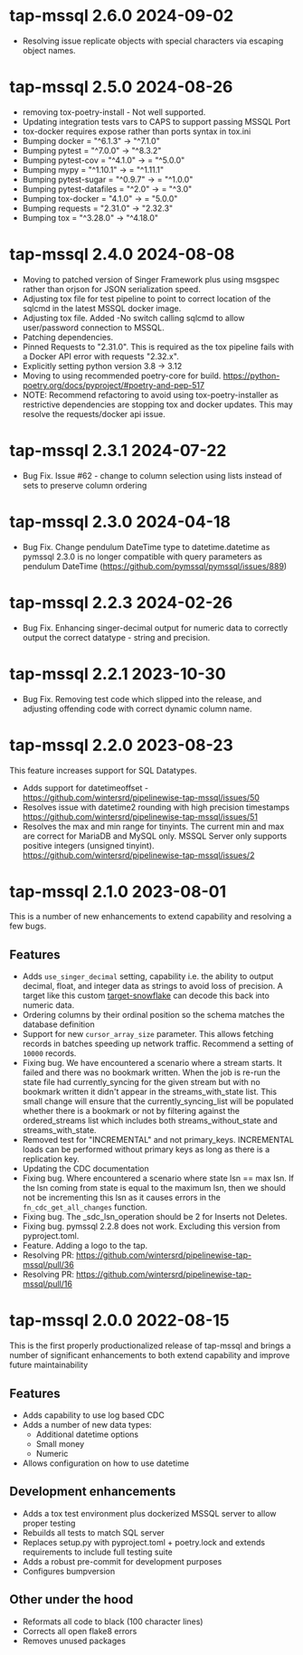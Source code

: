 # tap-mssql 2.6.0 2024-09-02
* Resolving issue replicate objects with special characters via escaping object names.

# tap-mssql 2.5.0 2024-08-26

* removing tox-poetry-install - Not well supported.
* Updating integration tests vars to CAPS to support passing MSSQL Port
* tox-docker requires expose rather than ports syntax in tox.ini
* Bumping docker = "^6.1.3" -> "^7.1.0"
* Bumping pytest = "^7.0.0" -> "^8.3.2"
* Bumping pytest-cov = "^4.1.0" -> = "^5.0.0"
* Bumping mypy = "^1.10.1" -> = "^1.11.1"
* Bumping pytest-sugar = "^0.9.7" -> = "^1.0.0"
* Bumping pytest-datafiles = "^2.0" ->  = "^3.0"
* Bumping tox-docker = "4.1.0" ->  = "5.0.0"
* Bumping requests = "2.31.0" -> "2.32.3"
* Bumping tox = "^3.28.0" -> "^4.18.0"

# tap-mssql 2.4.0 2024-08-08

* Moving to patched version of Singer Framework plus using msgspec rather than orjson for JSON serialization speed.
* Adjusting tox file for test pipeline to point to correct location of the sqlcmd in the latest MSSQL docker image.
* Adjusting tox file. Added -No switch calling sqlcmd to allow user/password connection to MSSQL.
* Patching dependencies.
* Pinned Requests to "2.31.0". This is required as the tox pipeline fails with a Docker API error with requests "2.32.x".
* Explicitly setting python version 3.8 -> 3.12
* Moving to using recommended poetry-core for build. https://python-poetry.org/docs/pyproject/#poetry-and-pep-517
* NOTE: Recommend refactoring to avoid using tox-poetry-installer as restrictive dependencies are stopping tox and docker updates. This may resolve the requests/docker api issue.

# tap-mssql 2.3.1 2024-07-22

* Bug Fix. Issue #62 - change to column selection using lists instead of sets to preserve column ordering

# tap-mssql 2.3.0 2024-04-18

* Bug Fix. Change pendulum DateTime type to datetime.datetime as pymssql 2.3.0 is no longer compatible with query parameters as pendulum DateTime (https://github.com/pymssql/pymssql/issues/889)

# tap-mssql 2.2.3 2024-02-26

* Bug Fix. Enhancing singer-decimal output for numeric data to correctly output the correct datatype - string and precision.

# tap-mssql 2.2.1 2023-10-30

* Bug Fix. Removing test code which slipped into the release, and adjusting offending code with correct dynamic column name.

# tap-mssql 2.2.0 2023-08-23

This feature increases support for SQL Datatypes.

* Adds support for datetimeoffset - https://github.com/wintersrd/pipelinewise-tap-mssql/issues/50
* Resolves issue with datetime2 rounding with high precision timestamps https://github.com/wintersrd/pipelinewise-tap-mssql/issues/51
* Resolves the max and min range for tinyints. The current min and max are correct for MariaDB and MySQL only. MSSQL Server only supports
positive integers (unsigned tinyint). https://github.com/wintersrd/pipelinewise-tap-mssql/issues/2

# tap-mssql 2.1.0 2023-08-01

This is a number of new enhancements to extend capability and resolving a few bugs.

## Features
* Adds `use_singer_decimal` setting, capability i.e. the ability to output decimal, float, and integer data as strings to avoid loss of precision. A target like this custom [target-snowflake](https://github.com/mjsqu/pipelinewise-target-snowflake) can decode this back into numeric data.
* Ordering columns by their ordinal position so the schema matches the database definition
* Support for new `cursor_array_size` parameter. This allows fetching records in batches
speeding up network traffic. Recommend a setting of `10000` records.
* Fixing bug. We have encountered a scenario where a stream starts. It failed and there
 was no bookmark written.
When the job is re-run the state file had currently_syncing for the given stream but with
no bookmark written it didn't appear in the streams_with_state list. This small change will
ensure that the currently_syncing_list will be populated whether there is a bookmark or not
by filtering against the ordered_streams list which includes both streams_without_state and
streams_with_state.
* Removed test for "INCREMENTAL" and not primary_keys.
INCREMENTAL loads can be performed without primary keys as long as there
is a replication key.
* Updating the CDC documentation
* Fixing bug. Where encountered a scenario where state lsn == max lsn.
If the lsn coming from state is equal to the maximum lsn, then we should not be incrementing
this lsn as it causes errors in the `fn_cdc_get_all_changes` function.
* Fixing bug. The _sdc_lsn_operation should be 2 for Inserts not Deletes.
* Fixing bug. pymssql 2.2.8 does not work. Excluding this version from pyproject.toml.
* Feature. Adding a logo to the tap.
* Resolving PR: https://github.com/wintersrd/pipelinewise-tap-mssql/pull/36
* Resolving PR: https://github.com/wintersrd/pipelinewise-tap-mssql/pull/16

# tap-mssql 2.0.0 2022-08-15

This is the first properly productionalized release of tap-mssql and brings a number of significant enhancements to both extend capability and improve future maintainability

## Features
* Adds capability to use log based CDC
* Adds a number of new data types:
  * Additional datetime options
  * Small money
  * Numeric
* Allows configuration on how to use datetime 

## Development enhancements
* Adds a tox test environment plus dockerized MSSQL server to allow proper testing
* Rebuilds all tests to match SQL server
* Replaces setup.py with pyproject.toml + poetry.lock and extends requirements to include full testing suite
* Adds a robust pre-commit for development purposes
* Configures bumpversion

## Other under the hood
* Reformats all code to black (100 character lines)
* Corrects all open flake8 errors
* Removes unused packages
